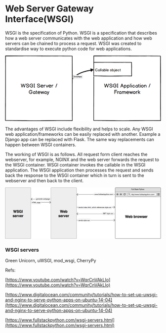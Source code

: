 # Web Server Gateway Interface(WSGI)

WSGI is the specification of Python. WSGI is a specification that describes how a web server communicates with the web application and how web servers can be chained to process a request. WSGI was created to standardise way to execute python code for web applications. 

![assets/wsgi-interface.png](assets/wsgi-interface.png)

The advantages of WSGI include flexibility and helps to scale. Any WSGI web application/frameworks can be easily replaced with another. Example a Django app can be replaced with Flask. The same way replacements can happen between WSGI containers. 

The working of WSGI is as follows. All request form client reaches the webserver, for example, NGINX and the web server forwards the request to the WSGI container. WSGI container invokes the callable in the WSGI application. The WSGI application then processes the request and sends back the response to the WSGI container which in turn is sent to the webserver and then back to the client.

![assets/web-browser-server-wsgi.png](assets/web-browser-server-wsgi.png)

### WSGI servers

Green Unicorn, uWSGI, mod_wsgi, CherryPy

Refs:

[https://www.youtube.com/watch?v=WqrCnVAkLIo](https://www.youtube.com/watch?v=WqrCnVAkLIo)

[https://www.digitalocean.com/community/tutorials/how-to-set-up-uwsgi-and-nginx-to-serve-python-apps-on-ubuntu-14-04](https://www.digitalocean.com/community/tutorials/how-to-set-up-uwsgi-and-nginx-to-serve-python-apps-on-ubuntu-14-04)

[https://www.fullstackpython.com/wsgi-servers.html](https://www.fullstackpython.com/wsgi-servers.html)
